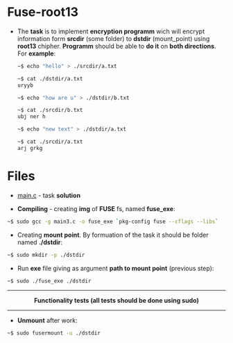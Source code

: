 # Fuse-root13

* The **task** is to implement **encryption programm** wich will encrypt information form **srcdir** (some folder) to **dstdir** (mount_point) using **root13** chipher. 
**Programm** should be able to **do it** on **both directions**. For **example**:
  ```sh
  ~$ echo "hello" > ./srcdir/a.txt
  
  ~$ cat ./dstdir/a.txt
  uryyb
  
  ~$ echo "how are u" > ./dstdir/b.txt
  
  ~$ cat ./srcdir/b.txt
  ubj ner h
  
  ~$ echo "new text" > ./dstdir/a.txt
  
  ~$ cat ./srcdir/a.txt
  arj grkg

  ```
# Files 

* [main.c](https://github.com/EjenY-Poltavchiny/Filesystems-prac/blob/main/fuse-root13/main.c) - task **solution**

* **Compiling** - creating **img** of **FUSE** fs, named **fuse_exe**:
```sh
~$ sudo gcc -g main3.c -o fuse_exe `pkg-config fuse --cflags --libs`
```
* Creating **mount point**. By formuation of the task it should be folder named **./dstdir**:
```sh
~$ sudo mkdir -p ./dstdir
```
* Run **exe** file giving as argument **path to mount point** (previous step):
```sh
~$ sudo ./fuse_exe ./dstdir
```
----
$$\textbf{Functionality tests (all tests should be done using sudo)}$$

----
* **Unmount** after work:
```sh
~$ sudo fusermount -u ./dstdir
```
  
